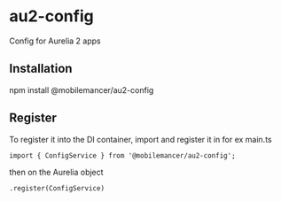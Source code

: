 # au2-config

Config for Aurelia 2 apps

## Installation

npm install @mobilemancer/au2-config

## Register

To register it into the DI container, import and register it in for ex main.ts

``` import { ConfigService } from '@mobilemancer/au2-config'; ```

then on the Aurelia object

```.register(ConfigService)```
